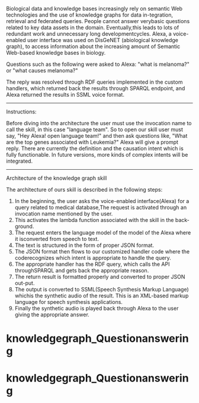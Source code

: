 Biological data and knowledge bases increasingly rely on semantic Web technologies and the use of knowledge graphs for data in-tegration, retrieval and federated queries. People cannot answer verybasic questions related to key data assets in the domain. Eventually,this leads to lots of redundant work and unnecessary long developmentcycles. Alexa, a voice-enabled user interface was used on DisGeNET (abiological knowledge graph), to access information about the increasing amount of Semantic Web-based knowledge bases in biology.

Questions such as the following were asked to Alexa:
"what is melanoma?"
or 
"what causes melanoma?"

The reply was resolved through RDF queries implemented in the custom handlers, which returned back the results through SPARQL endpoint, and Alexa returned the results in SSML voice format.

-----------------------------------------------------------------------------------------------------------------------------------------------------------------

Instructions:

Before diving into the architecture the user must use the invocation name to call the skill, in this case "language team". So to open our skill user must say, "Hey Alexa! open language team!"
and then ask questions like, "What are the top genes associated with Leukemia?"
Alexa will give a prompt reply.
There are currently the definition and the causation intent which is fully functionable. In future versions, more kinds of complex intents will be integrated.

-----------------------------------------------------------------------------------------------------------------------------------------------------------------
Architecture of the knowledge graph skill

The architecture of ours skill is described in the following steps:
1.  In the beginning, the user asks the voice-enabled interface(Alexa) for a query related to medical database,The request is activated through an invocation name mentioned by the user.
2.  This  activates  the  lambda  function  associated  with  the  skill  in  the  back-ground.
3.  The request enters the language model of the model of the Alexa where it isconverted from speech to text.
4.  The text is structured in the form of proper JSON format.
5.  The JSON format then flows to our customized handler code where the coderecognizes which intent is appropriate to handle the query.
6.  The appropriate handler has the RDF query, which calls the API throughSPARQL and gets back the appropriate reason.
7.  The return result is formatted properly and converted to proper JSON out-put.
8.  The output is converted to SSML(Speech Synthesis Markup Language) whichis the synthetic audio of the result. This is an XML-based markup language for speech synthesis applications.
9.  Finally the synthetic audio is played back through Alexa to the user giving the appropriate answer.


# knowledgegraph_Questionanswering
# knowledgegraph_Questionanswering
